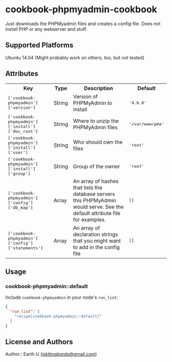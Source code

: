 # cookbook-phpmyadmin-cookbook

Just downloads the PHPMyadmin files and creates a config file. Does not install PHP or any webserver and stuff.

## Supported Platforms

Ubuntu 14.04 (Might probably work on others, too, but not tested)

## Attributes

<table>
  <tr>
    <th>Key</th>
    <th>Type</th>
    <th>Description</th>
    <th>Default</th>
  </tr>
  <tr>
    <td><tt>['cookbook-phpmyadmin']['version']</tt></td>
    <td>String</td>
    <td>Version of PHPMyAdmin to install</td>
    <td><tt>'4.6.0'</tt></td>
  </tr>
  <tr>
    <td><tt>['cookbook-phpmyadmin']['install']['doc_root']</tt></td>
    <td>String</td>
    <td>Where to unzip the PHPMyAdmin files</td>
    <td><tt>'/var/www/pma'</tt></td>
  </tr>
  <tr>
    <td><tt>['cookbook-phpmyadmin']['install']['user']</tt></td>
    <td>String</td>
    <td>Who should own the files</td>
    <td><tt>'root'</tt></td>
  </tr>
  <tr>
    <td><tt>['cookbook-phpmyadmin']['install']['group']</tt></td>
    <td>String</td>
    <td>Group of the owner</td>
    <td><tt>'root'</tt></td>
  </tr>
  <tr>
    <td><tt>['cookbook-phpmyadmin']['config']['db_map']</tt></td>
    <td>Array</td>
    <td>An array of hashes that lists the database servers this PHPMyAdmin would serve. See the default attribute file for examples.</td>
    <td><tt>[]</tt></td>
  </tr>
  <tr>
    <td><tt>['cookbook-phpmyadmin']['config']['statements']</tt></td>
    <td>Array</td>
    <td>An array of declaration strings that you might want to add in the config file</td>
    <td><tt>[]</tt></td>
  </tr>
</table>

## Usage

### cookbook-phpmyadmin::default

Include `cookbook-phpmyadmin` in your node's `run_list`:

```json
{
  "run_list": [
    "recipe[cookbook-phpmyadmin::default]"
  ]
}
```

## License and Authors

Author:: Earth U (<iskitingbords@gmail.com>)
